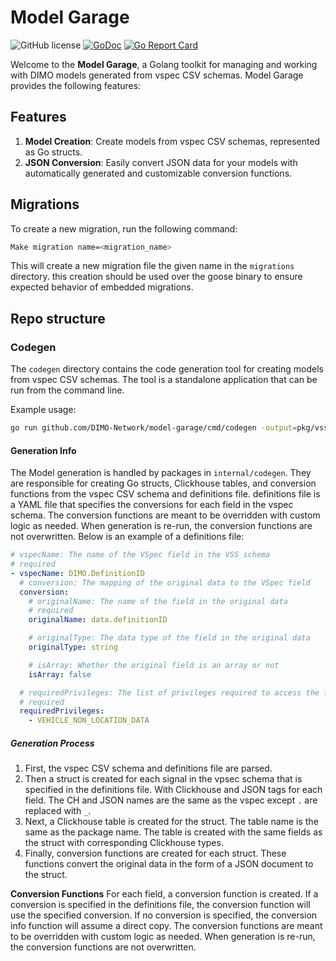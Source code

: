 # Model Garage

![GitHub license](https://img.shields.io/badge/license-Apache%202.0-blue.svg)
[![GoDoc](https://godoc.org/github.com/DIMO-Network/model-garage?status.svg)](https://godoc.org/github.com/DIMO-Network/model-garage)
[![Go Report Card](https://goreportcard.com/badge/github.com/DIMO-Network/model-garage)](https://goreportcard.com/report/github.com/DIMO-Network/model-garage)

Welcome to the **Model Garage**, a Golang toolkit for managing and working with DIMO models generated from vspec CSV schemas. Model Garage provides the following features:

## Features

1. **Model Creation**: Create models from vspec CSV schemas, represented as Go structs.
2. **JSON Conversion**: Easily convert JSON data for your models with automatically generated and customizable conversion functions.

## Migrations

To create a new migration, run the following command:

```bash
Make migration name=<migration_name>
```

This will create a new migration file the given name in the `migrations` directory.
this creation should be used over the goose binary to ensure expected behavior of embedded migrations.

## Repo structure

### Codegen

The `codegen` directory contains the code generation tool for creating models from vspec CSV schemas. The tool is a standalone application that can be run from the command line.

Example usage:

```bash
go run github.com/DIMO-Network/model-garage/cmd/codegen -output=pkg/vss  -generators=all
```

#### Generation Info

The Model generation is handled by packages in `internal/codegen`. They are responsible for creating Go structs, Clickhouse tables, and conversion functions from the vspec CSV schema and definitions file. definitions file is a YAML file that specifies the conversions for each field in the vspec schema. The conversion functions are meant to be overridden with custom logic as needed. When generation is re-run, the conversion functions are not overwritten. Below is an example of a definitions file:

```yaml
# vspecName: The name of the VSpec field in the VSS schema
# required
- vspecName: DIMO.DefinitionID
  # conversion: The mapping of the original data to the VSpec field
  conversion:
    # originalName: The name of the field in the original data
    # required
    originalName: data.definitionID

    # originalType: The data type of the field in the original data
    originalType: string

    # isArray: Whether the original field is an array or not
    isArray: false

  # requiredPrivileges: The list of privileges required to access the field
  # required
  requiredPrivileges:
    - VEHICLE_NON_LOCATION_DATA
```

##### Generation Process

1. First, the vspec CSV schema and definitions file are parsed.
2. Then a struct is created for each signal in the vpsec schema that is specified in the definitions file. With Clickhouse and JSON tags for each field. The CH and JSON names are the same as the vspec except `.` are replaced with `_`.
3. Next, a Clickhouse table is created for the struct. The table name is the same as the package name. The table is created with the same fields as the struct with corresponding Clickhouse types.
4. Finally, conversion functions are created for each struct. These functions convert the original data in the form of a JSON document to the struct.

**Conversion Functions**
For each field, a conversion function is created. If a conversion is specified in the definitions file, the conversion function will use the specified conversion. If no conversion is specified, the conversion info function will assume a direct copy. The conversion functions are meant to be overridden with custom logic as needed. When generation is re-run, the conversion functions are not overwritten.
